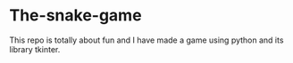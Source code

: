 # The-snake-game
This repo is totally about fun and I have made a game using python and its library tkinter.
